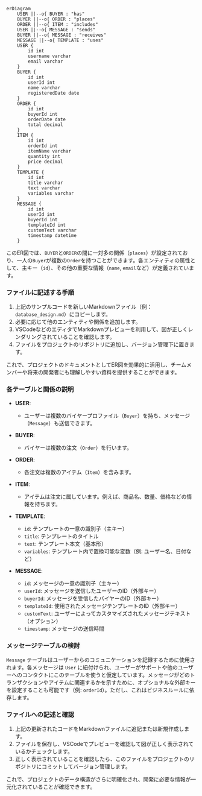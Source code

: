 ```mermaid
erDiagram
    USER ||--o{ BUYER : "has"
    BUYER ||--o{ ORDER : "places"
    ORDER ||--o{ ITEM : "includes"
    USER ||--o{ MESSAGE : "sends"
    BUYER ||--o{ MESSAGE : "receives"
    MESSAGE ||--o{ TEMPLATE : "uses"
    USER {
        id int
        username varchar
        email varchar
    }
    BUYER {
        id int
        userId int
        name varchar
        registeredDate date
    }
    ORDER {
        id int
        buyerId int
        orderDate date
        total decimal
    }
    ITEM {
        id int
        orderId int
        itemName varchar
        quantity int
        price decimal
    }
    TEMPLATE {
        id int
        title varchar
        text varchar
        variables varchar
    }
    MESSAGE {
        id int
        userId int
        buyerId int
        templateId int
        customText varchar
        timestamp datetime
    }
```

このER図では、`BUYER`と`ORDER`の間に一対多の関係（`places`）が設定されており、一人の`Buyer`が複数の`Order`を持つことができます。各エンティティの属性として、主キー（`id`）、その他の重要な情報（`name`, `email`など）が定義されています。

### ファイルに記述する手順
1. 上記のサンプルコードを新しいMarkdownファイル（例：`database_design.md`）にコピーします。
2. 必要に応じて他のエンティティや関係を追加します。
3. VSCodeなどのエディタでMarkdownプレビューを利用して、図が正しくレンダリングされていることを確認します。
4. ファイルをプロジェクトのリポジトリに追加し、バージョン管理下に置きます。

これで、プロジェクトのドキュメントとしてER図を効果的に活用し、チームメンバーや将来の開発者にも理解しやすい資料を提供することができます。

### 各テーブルと関係の説明

- **USER**:
  - ユーザーは複数のバイヤープロファイル（`Buyer`）を持ち、メッセージ（`Message`）も送信できます。
- **BUYER**:
  - バイヤーは複数の注文（`Order`）を行います。
- **ORDER**:
  - 各注文は複数のアイテム（`Item`）を含みます。
- **ITEM**:
  - アイテムは注文に属しています。例えば、商品名、数量、価格などの情報を持ちます。
- **TEMPLATE**:
  - `id`: テンプレートの一意の識別子（主キー）
  - `title`: テンプレートのタイトル
  - `text`: テンプレート本文（基本形）
  - `variables`: テンプレート内で置換可能な変数（例: ユーザー名、日付など）

- **MESSAGE**:
  - `id`: メッセージの一意の識別子（主キー）
  - `userId`: メッセージを送信したユーザーのID（外部キー）
  - `buyerId`: メッセージを受信したバイヤーのID（外部キー）
  - `templateId`: 使用されたメッセージテンプレートのID（外部キー）
  - `customText`: ユーザーによってカスタマイズされたメッセージテキスト（オプション）
  - `timestamp`: メッセージの送信時間

### メッセージテーブルの検討
`Message` テーブルはユーザーからのコミュニケーションを記録するために使用されます。各メッセージは `User` に紐付けられ、ユーザーがサポートや他のユーザーへのコンタクトにこのテーブルを使うと仮定しています。メッセージがどのトランザクションやアイテムに関連するかを示すために、オプショナルな外部キーを設定することも可能です（例: `orderId`）。ただし、これはビジネスルールに依存します。

### ファイルへの記述と確認
1. 上記の更新されたコードをMarkdownファイルに追記または新規作成します。
2. ファイルを保存し、VSCodeでプレビューを確認して図が正しく表示されているかチェックします。
3. 正しく表示されていることを確認したら、このファイルをプロジェクトのリポジトリにコミットしてバージョン管理します。

これで、プロジェクトのデータ構造がさらに明確化され、開発に必要な情報が一元化されていることが確認できます。